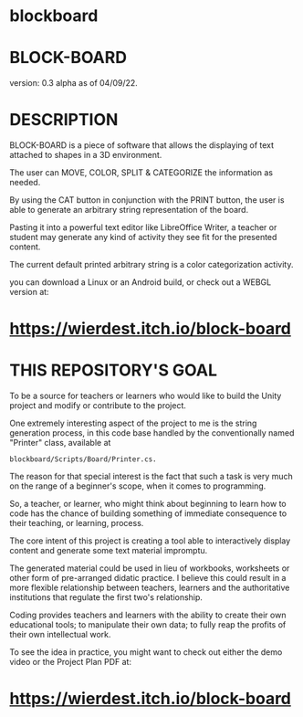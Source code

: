# blockboard

# BLOCK-BOARD

version: 0.3 alpha as of 04/09/22.

# DESCRIPTION

BLOCK-BOARD is a piece of software that allows the displaying of text attached to shapes in a 3D environment.

The user can MOVE, COLOR, SPLIT & CATEGORIZE the information as needed.

By using the CAT button in conjunction with the PRINT button, the user is able to generate an arbitrary string representation of the board.

Pasting it into a powerful text editor like LibreOffice Writer, a teacher or student may generate any kind of activity they see fit for the presented content.

The current default printed arbitrary string is a color categorization activity.

you can download a Linux or an Android build, or check out a WEBGL version at: 

# https://wierdest.itch.io/block-board

# THIS REPOSITORY'S GOAL

To be a source for teachers or learners who would like to build the Unity project and modify or contribute to the project.

One extremely interesting aspect of the project to me is the string generation process, in this code base handled by the conventionally named "Printer" class,
available at 

    blockboard/Scripts/Board/Printer.cs.

The reason for that special interest is the fact that such a task is very much on the range of a beginner's scope, when it comes to programming. 

So, a teacher, or learner, who might think about beginning to learn how to code has the chance of building something of immediate consequence to their teaching, or learning, process.

The core intent of this project is creating a tool able to interactively display content and generate some text material impromptu. 

The generated material could be used in lieu of workbooks, worksheets or other form of pre-arranged didatic practice. I believe this could result in a more flexible relationship between teachers, learners and the authoritative institutions that regulate the first two's relationship.

Coding provides teachers and learners with the ability to create their own educational tools; to manipulate their own data; to fully reap the profits of their own intellectual work.

To see the idea in practice, you might want to check out either the demo video or the Project Plan PDF at:

# https://wierdest.itch.io/block-board



